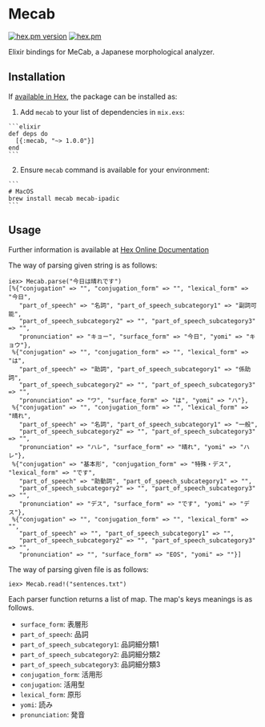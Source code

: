 # Mecab

[![hex.pm version](https://img.shields.io/hexpm/v/mecab.svg)](https://hex.pm/packages/mecab)
[![hex.pm](https://img.shields.io/hexpm/l/mecab.svg)](https://github.com/tex2e/mecab-elixir/blob/master/LICENSE)

Elixir bindings for MeCab, a Japanese morphological analyzer.


## Installation

If [available in Hex](https://hex.pm/docs/publish), the package can be installed as:

  1. Add `mecab` to your list of dependencies in `mix.exs`:

    ```elixir
    def deps do
      [{:mecab, "~> 1.0.0"}]
    end
    ```

  2. Ensure `mecab` command is available for your environment:

    ```
    # MacOS
    brew install mecab mecab-ipadic
    ```

## Usage

Further information is available at
[Hex Online Documentation](https://hexdocs.pm/mecab/Mecab.html)

The way of parsing given string is as follows:

    iex> Mecab.parse("今日は晴れです")
    [%{"conjugation" => "", "conjugation_form" => "", "lexical_form" => "今日",
       "part_of_speech" => "名詞", "part_of_speech_subcategory1" => "副詞可能",
       "part_of_speech_subcategory2" => "", "part_of_speech_subcategory3" => "",
       "pronunciation" => "キョー", "surface_form" => "今日", "yomi" => "キョウ"},
     %{"conjugation" => "", "conjugation_form" => "", "lexical_form" => "は",
       "part_of_speech" => "助詞", "part_of_speech_subcategory1" => "係助詞",
       "part_of_speech_subcategory2" => "", "part_of_speech_subcategory3" => "",
       "pronunciation" => "ワ", "surface_form" => "は", "yomi" => "ハ"},
     %{"conjugation" => "", "conjugation_form" => "", "lexical_form" => "晴れ",
       "part_of_speech" => "名詞", "part_of_speech_subcategory1" => "一般",
       "part_of_speech_subcategory2" => "", "part_of_speech_subcategory3" => "",
       "pronunciation" => "ハレ", "surface_form" => "晴れ", "yomi" => "ハレ"},
     %{"conjugation" => "基本形", "conjugation_form" => "特殊・デス", "lexical_form" => "です",
       "part_of_speech" => "助動詞", "part_of_speech_subcategory1" => "",
       "part_of_speech_subcategory2" => "", "part_of_speech_subcategory3" => "",
       "pronunciation" => "デス", "surface_form" => "です", "yomi" => "デス"},
     %{"conjugation" => "", "conjugation_form" => "", "lexical_form" => "",
       "part_of_speech" => "", "part_of_speech_subcategory1" => "",
       "part_of_speech_subcategory2" => "", "part_of_speech_subcategory3" => "",
       "pronunciation" => "", "surface_form" => "EOS", "yomi" => ""}]


The way of parsing given file is as follows:

    iex> Mecab.read!("sentences.txt")


Each parser function returns a list of map.
The map's keys meanings is as follows.

- `surface_form`: 表層形
- `part_of_speech`: 品詞
- `part_of_speech_subcategory1`: 品詞細分類1
- `part_of_speech_subcategory2`: 品詞細分類2
- `part_of_speech_subcategory3`: 品詞細分類3
- `conjugation_form`: 活用形
- `conjugation`: 活用型
- `lexical_form`: 原形
- `yomi`: 読み
- `pronunciation`: 発音

